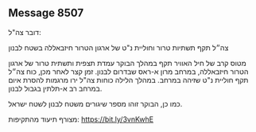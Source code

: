 ## Message 8507

דובר צה"ל:

צה״ל תקף תשתיות טרור וחוליית נ"ט של ארגון הטרור חיזבאללה בשטח לבנון

מטוס קרב של חיל האוויר תקף במהלך הבוקר עמדת תצפית ותשתית טרור של ארגון הטרור חיזבאללה, במרחב מרון א-ראס שבדרום לבנון. זמן קצר לאחר מכן, כוח צה״ל תקף חוליית נ"ט שזיהה במרחב. 
במהלך הלילה כוחות צה"ל ירו מרגמות להסרת איום במרחב רב א-תלתין בגבול לבנון.

כמו כן, הבוקר זוהו מספר שיגורים משטח לבנון לשטח ישראל.

מצורף תיעוד מהתקיפות: https://bit.ly/3vnKwhE

